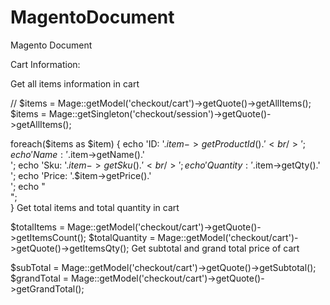 MagentoDocument
===============

Magento Document

Cart Information:

Get all items information in cart

// $items = Mage::getModel('checkout/cart')->getQuote()->getAllItems();
$items = Mage::getSingleton('checkout/session')->getQuote()->getAllItems();
 
foreach($items as $item) {
    echo 'ID: '.$item->getProductId().'<br />';
    echo 'Name: '.$item->getName().'<br />';
    echo 'Sku: '.$item->getSku().'<br />';
    echo 'Quantity: '.$item->getQty().'<br />';
    echo 'Price: '.$item->getPrice().'<br />';
    echo "<br />";           
}
Get total items and total quantity in cart

$totalItems = Mage::getModel('checkout/cart')->getQuote()->getItemsCount();
$totalQuantity = Mage::getModel('checkout/cart')->getQuote()->getItemsQty();
Get subtotal and grand total price of cart

$subTotal = Mage::getModel('checkout/cart')->getQuote()->getSubtotal();
$grandTotal = Mage::getModel('checkout/cart')->getQuote()->getGrandTotal();
